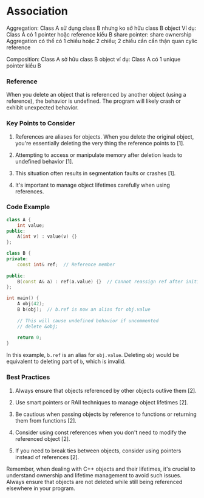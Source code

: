 
# Association

Aggregation: Class A sử dụng class B nhưng ko sở hữu class B object
Ví dụ: Class A có 1 pointer hoặc reference kiểu B
share pointer: share ownership
Aggregation có thể có 1 chiều hoặc 2 chiều; 2 chiều cần cẩn thận quan cylic reference

Composition: Class A sở hữu class B object
ví dụ: Class A có 1 unique pointer kiểu B

### Reference

When you delete an object that is referenced by another object (using a reference), the behavior is undefined. The program will likely crash or exhibit unexpected behavior.

### Key Points to Consider

1. References are aliases for objects. When you delete the original object, you're essentially deleting the very thing the reference points to [1].

2. Attempting to access or manipulate memory after deletion leads to undefined behavior [1].

3. This situation often results in segmentation faults or crashes [1].

4. It's important to manage object lifetimes carefully when using references.

### Code Example

```cpp
class A {
    int value;
public:
    A(int v) : value(v) {}
};

class B {
private:
    const int& ref;  // Reference member
    
public:
    B(const A& a) : ref(a.value) {}  // Cannot reassign ref after initialization
};

int main() {
    A obj(42);
    B b(obj);  // b.ref is now an alias for obj.value
    
    // This will cause undefined behavior if uncommented
    // delete &obj;
    
    return 0;
}
```

In this example, `b.ref` is an alias for `obj.value`. Deleting `obj` would be equivalent to deleting part of `b`, which is invalid.

### Best Practices

1. Always ensure that objects referenced by other objects outlive them [2].

2. Use smart pointers or RAII techniques to manage object lifetimes [2].

3. Be cautious when passing objects by reference to functions or returning them from functions [2].

4. Consider using const references when you don't need to modify the referenced object [2].

5. If you need to break ties between objects, consider using pointers instead of references [2].

Remember, when dealing with C++ objects and their lifetimes, it's crucial to understand ownership and lifetime management to avoid such issues. Always ensure that objects are not deleted while still being referenced elsewhere in your program.





